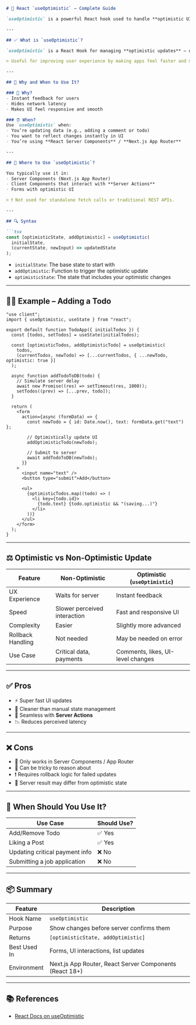 
```markdown
# 🚀 React `useOptimistic` – Complete Guide

`useOptimistic` is a powerful React hook used to handle **optimistic UI updates** in modern React apps (especially with the App Router in **Next.js 13+**). This guide explains what it is, when and why to use it, with an in-depth example, pros & cons, and comparisons.

---

## ✅ What is `useOptimistic`?

`useOptimistic` is a React Hook for managing **optimistic updates** — updates that show up **immediately in the UI** before a server confirms them.

> Useful for improving user experience by making apps feel faster and more responsive.

---

## 🧠 Why and When to Use It?

### 🔹 Why?
- Instant feedback for users
- Hides network latency
- Makes UI feel responsive and smooth

### ⏰ When?
Use `useOptimistic` when:
- You’re updating data (e.g., adding a comment or todo)
- You want to reflect changes instantly in UI
- You’re using **React Server Components** / **Next.js App Router**

---

## 📍 Where to Use `useOptimistic`?

You typically use it in:
- Server Components (Next.js App Router)
- Client Components that interact with **Server Actions**
- Forms with optimistic UI

> ❗ Not used for standalone fetch calls or traditional REST APIs.

---

## 🔍 Syntax

```tsx
const [optimisticState, addOptimistic] = useOptimistic(
  initialState,
  (currentState, newInput) => updatedState
);
```

- `initialState`: The base state to start with
- `addOptimistic`: Function to trigger the optimistic update
- `optimisticState`: The state that includes your optimistic changes

---

## 👨‍💻 Example – Adding a Todo

```tsx
"use client";
import { useOptimistic, useState } from "react";

export default function TodoApp({ initialTodos }) {
  const [todos, setTodos] = useState(initialTodos);

  const [optimisticTodos, addOptimisticTodo] = useOptimistic(
    todos,
    (currentTodos, newTodo) => [...currentTodos, { ...newTodo, optimistic: true }]
  );

  async function addTodoToDB(todo) {
    // Simulate server delay
    await new Promise((res) => setTimeout(res, 1000));
    setTodos((prev) => [...prev, todo]);
  }

  return (
    <form
      action={async (formData) => {
        const newTodo = { id: Date.now(), text: formData.get("text") };

        // Optimistically update UI
        addOptimisticTodo(newTodo);

        // Submit to server
        await addTodoToDB(newTodo);
      }}
    >
      <input name="text" />
      <button type="submit">Add</button>

      <ul>
        {optimisticTodos.map((todo) => (
          <li key={todo.id}>
            {todo.text} {todo.optimistic && "(saving...)"}
          </li>
        ))}
      </ul>
    </form>
  );
}
```

---

## ⚖️ Optimistic vs Non-Optimistic Update

| Feature            | Non-Optimistic                 | Optimistic (`useOptimistic`)       |
|--------------------|-------------------------------|-------------------------------------|
| UX Experience      | Waits for server               | Instant feedback                    |
| Speed              | Slower perceived interaction   | Fast and responsive UI              |
| Complexity         | Easier                         | Slightly more advanced              |
| Rollback Handling  | Not needed                     | May be needed on error              |
| Use Case           | Critical data, payments        | Comments, likes, UI-level changes   |

---

## ✅ Pros

- ⚡ Super fast UI updates
- 🧠 Cleaner than manual state management
- 🔁 Seamless with **Server Actions**
- 📉 Reduces perceived latency

---

## ❌ Cons

- 🧩 Only works in Server Components / App Router
- 🧠 Can be tricky to reason about
- ❗ Requires rollback logic for failed updates
- 🔄 Server result may differ from optimistic state

---

## 🧩 When Should You Use It?

| Use Case                        | Should Use? |
|--------------------------------|-------------|
| Add/Remove Todo                | ✅ Yes       |
| Liking a Post                  | ✅ Yes       |
| Updating critical payment info | ❌ No        |
| Submitting a job application   | ❌ No        |

---

## 📦 Summary

| Feature      | Description                                                  |
|--------------|--------------------------------------------------------------|
| Hook Name    | `useOptimistic`                                              |
| Purpose      | Show changes before server confirms them                     |
| Returns      | `[optimisticState, addOptimistic]`                           |
| Best Used In | Forms, UI interactions, list updates                         |
| Environment  | Next.js App Router, React Server Components (React 18+)      |

---

## 📚 References

- [React Docs on useOptimistic](https://react.dev/reference/react/useOptimistic)